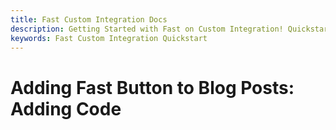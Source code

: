 ```yaml
---
title: Fast Custom Integration Docs
description: Getting Started with Fast on Custom Integration! Quickstart
keywords: Fast Custom Integration Quickstart
---
```


# Adding Fast Button to Blog Posts: Adding Code
